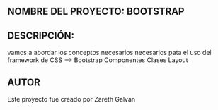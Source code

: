 ## NOMBRE DEL PROYECTO: BOOTSTRAP

## DESCRIPCIÓN:
vamos a abordar los conceptos necesarios necesarios pata el uso del framework de CSS --> Bootstrap
    Componentes
    Clases 
    Layout


## AUTOR
Este proyecto fue creado por Zareth Galván
